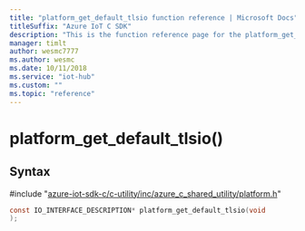 ```yaml
---                             
title: "platform_get_default_tlsio function reference | Microsoft Docs" 
titleSuffix: "Azure IoT C SDK"            
description: "This is the function reference page for the platform_get_default_tlsio() function in the Azure IoT C SDK. This SDK is used with Azure IoT Hub and Azure IoT Hub Device Provisioning Service"            
manager: timlt                 
author: wesmc7777              
ms.author: wesmc               
ms.date: 10/11/2018                    
ms.service: "iot-hub"             
ms.custom: ""                
ms.topic: "reference"        
---                            
```


# platform_get_default_tlsio()

## Syntax

\#include "[azure-iot-sdk-c/c-utility/inc/azure_c_shared_utility/platform.h](../platform-h.md)"  
```C
const IO_INTERFACE_DESCRIPTION* platform_get_default_tlsio(void
);
```

